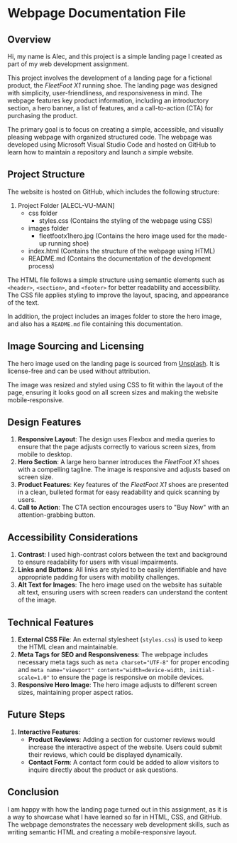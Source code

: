 # Webpage Documentation File

## Overview

Hi, my name is Alec, and this project is a simple landing page I created as part of my web development assignment.

This project involves the development of a landing page for a fictional product, the *FleetFoot X1* running shoe. The landing page was designed with simplicity, user-friendliness, and responsiveness in mind. The webpage features key product information, including an introductory section, a hero banner, a list of features, and a call-to-action (CTA) for purchasing the product.

The primary goal is to focus on creating a simple, accessible, and visually pleasing webpage with organized structured code. The webpage was developed using Microsoft Visual Studio Code and hosted on GitHub to learn how to maintain a repository and launch a simple website.

## Project Structure

The website is hosted on GitHub, which includes the following structure:

1. Project Folder [ALECL-VU-MAIN]
    - css folder
        - styles.css (Contains the styling of the webpage using CSS)
    - images folder
        - fleetfootx1hero.jpg (Contains the hero image used for the made-up running shoe)
    - index.html (Contains the structure of the webpage using HTML)
    - README.md (Contains the documentation of the development process)


The HTML file follows a simple structure using semantic elements such as `<header>`, `<section>`, and `<footer>` for better readability and accessibility. The CSS file applies styling to improve the layout, spacing, and appearance of the text.

In addition, the project includes an images folder to store the hero image, and also has a `README.md` file containing this documentation.

## Image Sourcing and Licensing

The hero image used on the landing page is sourced from [Unsplash](https://unsplash.com/). It is license-free and can be used without attribution.

The image was resized and styled using CSS to fit within the layout of the page, ensuring it looks good on all screen sizes and making the website mobile-responsive.

## Design Features

1. **Responsive Layout**: The design uses Flexbox and media queries to ensure that the page adjusts correctly to various screen sizes, from mobile to desktop.
2. **Hero Section**: A large hero banner introduces the *FleetFoot X1* shoes with a compelling tagline. The image is responsive and adjusts based on screen size.
3. **Product Features**: Key features of the *FleetFoot X1* shoes are presented in a clean, bulleted format for easy readability and quick scanning by users.
4. **Call to Action**: The CTA section encourages users to "Buy Now" with an attention-grabbing button.

## Accessibility Considerations

1. **Contrast**: I used high-contrast colors between the text and background to ensure readability for users with visual impairments.
2. **Links and Buttons**: All links are styled to be easily identifiable and have appropriate padding for users with mobility challenges.
3. **Alt Text for Images**: The hero image used on the website has suitable alt text, ensuring users with screen readers can understand the content of the image.

## Technical Features

1. **External CSS File**: An external stylesheet (`styles.css`) is used to keep the HTML clean and maintainable.
2. **Meta Tags for SEO and Responsiveness**: The webpage includes necessary meta tags such as `meta charset="UTF-8"` for proper encoding and `meta name="viewport" content="width=device-width, initial-scale=1.0"` to ensure the page is responsive on mobile devices.
3. **Responsive Hero Image**: The hero image adjusts to different screen sizes, maintaining proper aspect ratios.

## Future Steps

1. **Interactive Features**:
   - **Product Reviews**: Adding a section for customer reviews would increase the interactive aspect of the website. Users could submit their reviews, which could be displayed dynamically.
   - **Contact Form**: A contact form could be added to allow visitors to inquire directly about the product or ask questions.

## Conclusion

I am happy with how the landing page turned out in this assignment, as it is a way to showcase what I have learned so far in HTML, CSS, and GitHub. The webpage demonstrates the necessary web development skills, such as writing semantic HTML and creating a mobile-responsive layout.


